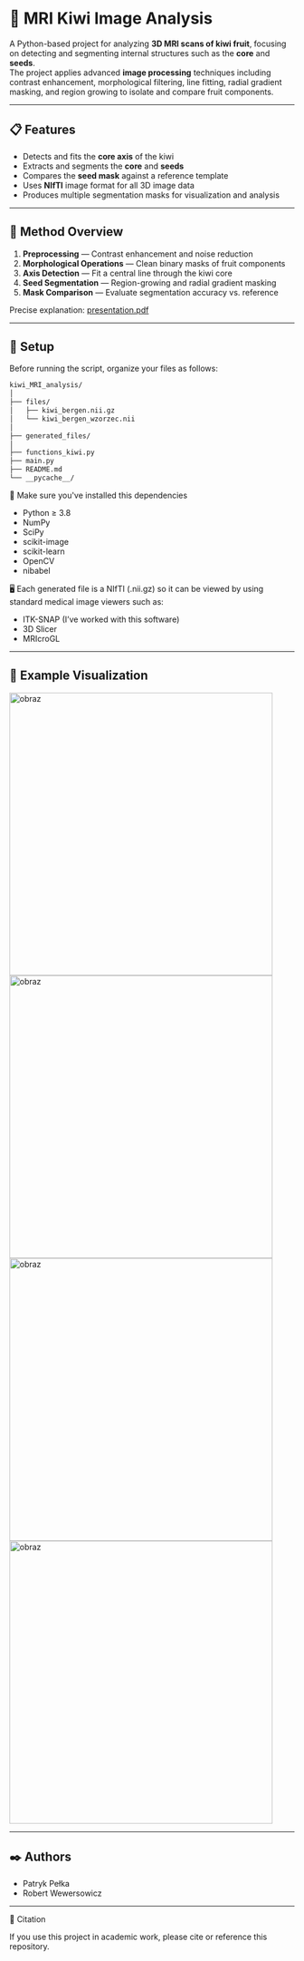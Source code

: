 # 🥝 MRI Kiwi Image Analysis

A Python-based project for analyzing **3D MRI scans of kiwi fruit**, focusing on detecting and segmenting internal structures such as the **core** and **seeds**.  
The project applies advanced **image processing** techniques including contrast enhancement, morphological filtering, line fitting, radial gradient masking, and region growing to isolate and compare fruit components.

---

## 📋 Features

- Detects and fits the **core axis** of the kiwi  
- Extracts and segments the **core** and **seeds**  
- Compares the **seed mask** against a reference template  
- Uses **NIfTI** image format for all 3D image data  
- Produces multiple segmentation masks for visualization and analysis  

---


## 🧠 Method Overview

1. **Preprocessing** — Contrast enhancement and noise reduction  
2. **Morphological Operations** — Clean binary masks of fruit components  
3. **Axis Detection** — Fit a central line through the kiwi core  
4. **Seed Segmentation** — Region-growing and radial gradient masking  
5. **Mask Comparison** — Evaluate segmentation accuracy vs. reference  

Precise explanation:
[presentation.pdf](https://github.com/user-attachments/files/23152903/presentation.pdf)

---

## 📂 Setup

Before running the script, organize your files as follows:
```bash
kiwi_MRI_analysis/
│
├── files/                  
│   ├── kiwi_bergen.nii.gz
│   └── kiwi_bergen_wzorzec.nii
│
├── generated_files/          
│
├── functions_kiwi.py          
├── main.py                    
├── README.md                  
└── __pycache__/               
```
🧩 Make sure you've installed this dependencies

- Python ≥ 3.8
- NumPy 
- SciPy 
- scikit-image 
- scikit-learn 
- OpenCV 
- nibabel 



🖥 Each generated file is a NIfTI (.nii.gz) so it can be viewed by using standard medical image viewers such as:

- ITK-SNAP (I’ve worked with this software)
- 3D Slicer
- MRIcroGL



---

## 🧪 Example Visualization

<img width="465" height="499" alt="obraz" src="https://github.com/user-attachments/assets/b9780e63-1658-4e10-87bb-3f4c0e97ef80" />
<img width="465" height="499" alt="obraz" src="https://github.com/user-attachments/assets/f3afbf9d-4845-4052-b284-b2d7b0e68ea8" />
<img width="465" height="499" alt="obraz" src="https://github.com/user-attachments/assets/1804134d-24db-48c0-b081-7a3eb97bc33d" />
<img width="465" height="499" alt="obraz" src="https://github.com/user-attachments/assets/b3b1edb5-8103-4f3e-a2d9-df2ed06babc4" />


---

## ✒️ Authors
- Patryk Pełka
- Robert Wewersowicz

---
🧠 Citation

If you use this project in academic work, please cite or reference this repository.
